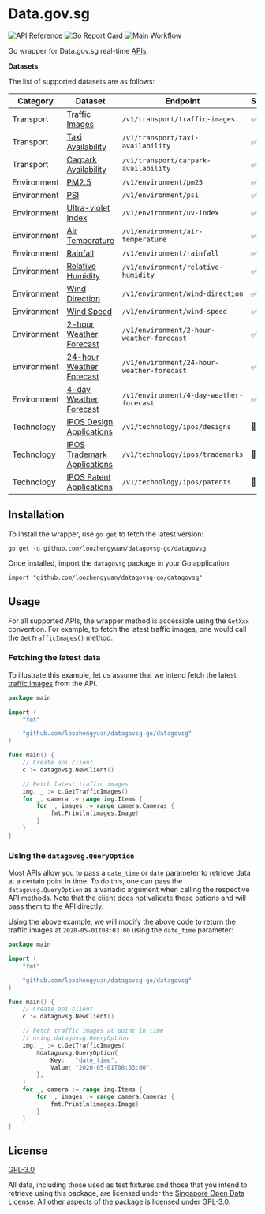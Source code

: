 # Data.gov.sg

[![API Reference](https://img.shields.io/static/v1?label=godev&message=reference&color=00add8)](https://pkg.go.dev/github.com/loozhengyuan/datagovsg-go/datagovsg?tab=doc)
[![Go Report Card](https://goreportcard.com/badge/github.com/loozhengyuan/datagovsg-go)](https://goreportcard.com/report/github.com/loozhengyuan/datagovsg-go)
![Main Workflow](https://github.com/loozhengyuan/datagovsg-go/workflows/Main%20Workflow/badge.svg)

Go wrapper for Data.gov.sg real-time [APIs](https://data.gov.sg/developer).

**Datasets**

The list of supported datasets are as follows:

|Category|Dataset|Endpoint|Supported|
|---|---|---|---|
|Transport|[Traffic Images](https://data.gov.sg/dataset/traffic-images?resource_id=e127e29a-bd48-47e2-a0a7-e89ce31f10c7)|`/v1/transport/traffic-images`|✅|
|Transport|[Taxi Availability](https://data.gov.sg/dataset/taxi-availability?resource_id=9d217820-1350-4032-a7a3-3cd83e222eb7)|`/v1/transport/taxi-availability`|✅|
|Transport|[Carpark Availability](https://data.gov.sg/dataset/carpark-availability?resource_id=4f4a57d1-e904-4326-b83e-dae99358edf9)|`/v1/transport/carpark-availability`|✅|
|Environment|[PM2.5](https://data.gov.sg/dataset/pm2-5?resource_id=fa0958a9-bade-419e-9475-cbf5ccf4f746)|`/v1/environment/pm25`|✅|
|Environment|[PSI](https://data.gov.sg/dataset/psi?resource_id=82776919-0de1-4faf-bd9e-9c997f9a729d)|`/v1/environment/psi`|✅|
|Environment|[Ultra-violet Index](https://data.gov.sg/dataset/ultraviolet-index-uvi?resource_id=6246c980-21d4-441f-a1d0-b321e2085420)|`/v1/environment/uv-index`|✅|
|Environment|[Air Temperature](https://data.gov.sg/dataset/realtime-weather-readings?resource_id=17494bed-23e9-4b3b-ae89-232f87987163)|`/v1/environment/air-temperature`|✅|
|Environment|[Rainfall](https://data.gov.sg/dataset/realtime-weather-readings?resource_id=8bd37e06-cdd7-4ca4-9ad8-5754eb70a33d)|`/v1/environment/rainfall`|✅|
|Environment|[Relative Humidity](https://data.gov.sg/dataset/realtime-weather-readings?resource_id=59eb2883-2ceb-4d16-85f0-7e3a3176ef46)|`/v1/environment/relative-humidity`|✅|
|Environment|[Wind Direction](https://data.gov.sg/dataset/realtime-weather-readings?resource_id=5dcf8aa5-cf6a-44e4-b359-1173eecfdf4c)|`/v1/environment/wind-direction`|✅|
|Environment|[Wind Speed](https://data.gov.sg/dataset/realtime-weather-readings?resource_id=16035f22-37b4-4a5c-b024-ca2381f11b48)|`/v1/environment/wind-speed`|✅|
|Environment|[2-hour Weather Forecast](https://data.gov.sg/dataset/weather-forecast?resource_id=571ef5fb-ed31-48b2-85c9-61677de42ca9)|`/v1/environment/2-hour-weather-forecast`|✅|
|Environment|[24-hour Weather Forecast](https://data.gov.sg/dataset/weather-forecast?resource_id=9a8bd97e-0e38-46b7-bc39-9a2cb4a53a62)|`/v1/environment/24-hour-weather-forecast`|✅|
|Environment|[4-day Weather Forecast](https://data.gov.sg/dataset/weather-forecast?resource_id=4df6d890-f23e-47f0-add1-fd6d580447d1)|`/v1/environment/4-day-weather-forecast`|✅|
|Technology|[IPOS Design Applications](https://data.gov.sg/dataset/ipos-apis?resource_id=adf6222f-955b-4a76-892f-802a396844a1)|`/v1/technology/ipos/designs`|🚧|
|Technology|[IPOS Trademark Applications](https://data.gov.sg/dataset/ipos-apis?resource_id=1522db0e-808b-48ea-9869-fe5adc566585)|`/v1/technology/ipos/trademarks`|🚧|
|Technology|[IPOS Patent Applications](https://data.gov.sg/dataset/ipos-apis?resource_id=6a030bf2-22da-4621-8ab0-9a5956a30ef3)|`/v1/technology/ipos/patents`|🚧|

## Installation

To install the wrapper, use `go get` to fetch the latest version:

```shell
go get -u github.com/loozhengyuan/datagovsg-go/datagovsg
```

Once installed, import the `datagovsg` package in your Go application:

```shell
import "github.com/loozhengyuan/datagovsg-go/datagovsg"
```

## Usage

For all supported APIs, the wrapper method is accessible using the `GetXxx` convention. For example, to fetch the latest traffic images, one would call the `GetTrafficImages()` method.

### Fetching the latest data

To illustrate this example, let us assume that we intend fetch the latest [traffic images](https://data.gov.sg/dataset/traffic-images) from the API.

```go
package main

import (
	"fmt"

	"github.com/loozhengyuan/datagovsg-go/datagovsg"
)

func main() {
	// Create api client
	c := datagovsg.NewClient()

	// Fetch latest traffic images
	img, _ := c.GetTrafficImages()
	for _, camera := range img.Items {
		for _, images := range camera.Cameras {
			fmt.Println(images.Image)
		}
	}
}
```

### Using the `datagovsg.QueryOption`

Most APIs allow you to pass a `date_time` or `date` parameter to retrieve data at a certain point in time. To do this, one can pass the `datagovsg.QueryOption` as a variadic argument when calling the respective API methods. Note that the client does not validate these options and will pass them to the API directly.

Using the above example, we will modify the above code to return the traffic images at `2020-05-01T08:03:00` using the `date_time` parameter:

```go
package main

import (
	"fmt"

	"github.com/loozhengyuan/datagovsg-go/datagovsg"
)

func main() {
	// Create api client
	c := datagovsg.NewClient()

	// Fetch traffic images at point in time
	// using datagovsg.QueryOption
	img, _ := c.GetTrafficImages(
		&datagovsg.QueryOption{
			Key:   "date_time",
			Value: "2020-05-01T08:03:00",
		},
	)
	for _, camera := range img.Items {
		for _, images := range camera.Cameras {
			fmt.Println(images.Image)
		}
	}
}
```

## License

[GPL-3.0](https://choosealicense.com/licenses/gpl-3.0/)

All data, including those used as test fixtures and those that you intend to retrieve using this package, are licensed under the [Singapore Open Data License](https://data.gov.sg/open-data-licence). All other aspects of the package is licensed under [GPL-3.0](https://choosealicense.com/licenses/gpl-3.0/).
